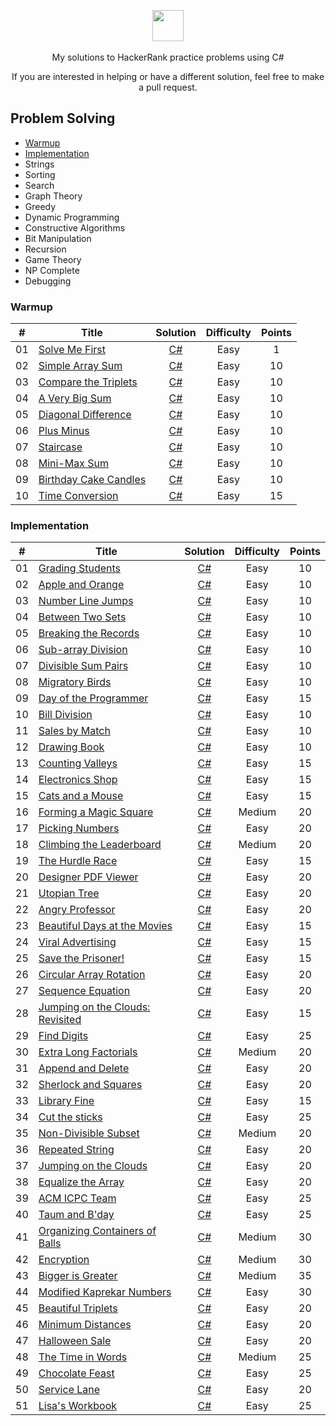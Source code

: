 <p align="center">
    <a href="https://www.hackerrank.com/helder">
        <img height=50 src="https://techpoint.org/wp-content/uploads/2020/03/HackerRank-Logo-300-2.png">
    </a>
    <br><br>My solutions to HackerRank practice problems using C#
</p>
<p align="center">
	If you are interested in helping or have a different solution, feel free to make a pull request.
</p>

## Problem Solving
- [Warmup](https://github.com/helder-dev/HackerRank#warmup)
- [Implementation](https://github.com/helder-dev/HackerRank#implementation)
- Strings
- Sorting
- Search
- Graph Theory
- Greedy
- Dynamic Programming
- Constructive Algorithms
- Bit Manipulation
- Recursion
- Game Theory
- NP Complete
- Debugging



### Warmup
| #  | Title           |  Solution       | Difficulty    | Points          
-----|---------------- |:---------------:|:-------------:|:--------------:
| 01 |[Solve Me First](https://www.hackerrank.com/challenges/solve-me-first)| [C#](./Problem%20Solving/Warmup/Solve%20Me%20First/Program.cs) | Easy | 1 | ||
| 02 |[Simple Array Sum](https://www.hackerrank.com/challenges/simple-array-sum/problem)| [C#](./Problem%20Solving/Warmup/Simple%20Array%20Sum/Program.cs) | Easy | 10 | ||
| 03 |[Compare the Triplets](https://www.hackerrank.com/challenges/compare-the-triplets/problem)| [C#](./Problem%20Solving/Warmup/Compare%20the%20Triplets/Program.cs) | Easy | 10 | ||
| 04 |[A Very Big Sum](https://www.hackerrank.com/challenges/a-very-big-sum/problem)| [C#](./Problem%20Solving/Warmup/A%20Very%20Big%20Sum/Program.cs) | Easy | 10 | ||
| 05 |[Diagonal Difference](https://www.hackerrank.com/challenges/diagonal-difference/problem)| [C#](./Problem%20Solving/Warmup/Diagonal%20Difference) | Easy | 10 | ||
| 06 |[Plus Minus](https://www.hackerrank.com/challenges/plus-minus/problem)| [C#](./Problem%20Solving/Warmup/Plus%20Minus/Program.cs) | Easy | 10 | ||
| 07 |[Staircase](https://www.hackerrank.com/challenges/staircase/problem)| [C#](./Problem%20Solving/Warmup/Staircase/Program.cs) | Easy | 10 | ||
| 08 |[Mini-Max Sum](https://www.hackerrank.com/challenges/mini-max-sum/problem)| [C#](./Problem%20Solving/Warmup/Mini-Max%20Sum/Program.cs) | Easy | 10 | ||
| 09 |[Birthday Cake Candles](https://www.hackerrank.com/challenges/birthday-cake-candles/problem)| [C#](./Problem%20Solving/Warmup/Birthday%20Cake%20Candles/Program.cs) | Easy | 10 | ||
| 10 |[Time Conversion](https://www.hackerrank.com/challenges/time-conversion/problem)| [C#](./Problem%20Solving/Warmup/Time%20Conversion/Program.cs) | Easy | 15 | ||

### Implementation
| #  | Title           |  Solution       | Difficulty    | Points          
-----|---------------- |:---------------:|:-------------:|:--------------:
| 01 |[Grading Students](https://www.hackerrank.com/challenges/grading/problem)| [C#](./Problem%20Solving/Implementation/Grading%20Students/Program.cs) | Easy | 10 | ||
| 02 |[Apple and Orange](https://www.hackerrank.com/challenges/apple-and-orange/problem)| [C#](./Problem%20Solving/Implementation/Apple%20and%20Orange/Program.cs) | Easy | 10 | ||
| 03 |[Number Line Jumps](https://www.hackerrank.com/challenges/kangaroo/problem)| [C#](./Problem%20Solving/Implementation/Number%20Line%20Jumps/Program.cs) | Easy | 10 | ||
| 04 |[Between Two Sets](https://www.hackerrank.com/challenges/between-two-sets/problem)| [C#](./Problem%20Solving/Implementation/Between%20Two%20Sets/Program.cs) | Easy | 10 | ||
| 05 |[Breaking the Records](https://www.hackerrank.com/challenges/breaking-best-and-worst-records/problem)| [C#](./Problem%20Solving/Implementation/Breaking%20the%20Records/Program.cs) | Easy | 10 | ||
| 06 |[Sub-array Division](https://www.hackerrank.com/challenges/the-birthday-bar/problem)| [C#](./Problem%20Solving/Implementation/Sub-array%20Division/Program.cs) | Easy | 10 | ||
| 07 |[Divisible Sum Pairs](https://www.hackerrank.com/challenges/divisible-sum-pairs/problem)| [C#](./Problem%20Solving/Implementation/Divisible%20Sum%20Pairs/Program.cs) | Easy | 10 | ||
| 08 |[Migratory Birds](https://www.hackerrank.com/challenges/migratory-birds/problem)| [C#](./Problem%20Solving/Implementation/Migratory%20Birds/Program.cs) | Easy | 10 | ||
| 09 |[Day of the Programmer](https://www.hackerrank.com/challenges/day-of-the-programmer/problem)| [C#](./Problem%20Solving/Implementation/Day%20of%20the%20Programmer/Program.cs) | Easy | 15 | ||
| 10 |[Bill Division](https://www.hackerrank.com/challenges/bon-appetit/problem)| [C#](./Problem%20Solving/Implementation/Bill%20Division/Program.cs) | Easy | 10 | ||
| 11 |[Sales by Match](https://www.hackerrank.com/challenges/sock-merchant/problem)| [C#](./Problem%20Solving/Implementation/Sales%20by%20Match/Program.cs) | Easy | 10 | ||
| 12 |[Drawing Book](https://www.hackerrank.com/challenges/drawing-book/problem)| [C#](./Problem%20Solving/Implementation/Drawing%20Book/Program.cs) | Easy | 10 | ||
| 13 |[Counting Valleys](https://www.hackerrank.com/challenges/counting-valleys/problem)| [C#](./Problem%20Solving/Implementation/Counting%20Valleys/Program.cs) | Easy | 15 | ||
| 14 |[Electronics Shop](https://www.hackerrank.com/challenges/electronics-shop/problem)| [C#](./Problem%20Solving/Implementation/Electronics%20Shop/Program.cs) | Easy | 15 | ||
| 15 |[Cats and a Mouse](https://www.hackerrank.com/challenges/cats-and-a-mouse/problem)| [C#](./Problem%20Solving/Implementation/Cats%20and%20a%20Mouse/Program.cs) | Easy | 15 | ||
| 16 |[Forming a Magic Square](https://www.hackerrank.com/challenges/magic-square-forming/problem)| [C#](./Problem%20Solving/Implementation/Forming%20a%20Magic%20Square/Program.cs) | Medium | 20 | ||
| 17 |[Picking Numbers](https://www.hackerrank.com/challenges/picking-numbers/problem)| [C#](./Problem%20Solving/Implementation/Picking%20Numbers/Program.cs) | Easy | 20 | ||
| 18 |[Climbing the Leaderboard](https://www.hackerrank.com/challenges/climbing-the-leaderboard/problem)| [C#](./Problem%20Solving/Implementation/Climbing%20the%20Leaderboard/Program.cs) | Medium | 20 | ||
| 19 |[The Hurdle Race](https://www.hackerrank.com/challenges/the-hurdle-race/problem)| [C#](./Problem%20Solving/Implementation/The%20Hurdle%20Race/Program.cs) | Easy | 15 | ||
| 20 |[Designer PDF Viewer](https://www.hackerrank.com/challenges/designer-pdf-viewer/problem)| [C#](./Problem%20Solving/Implementation/Designer%20PDF%20Viewer/Program.cs) | Easy | 20 | ||
| 21 |[Utopian Tree](https://www.hackerrank.com/challenges/utopian-tree/problem)| [C#](./Problem%20Solving/Implementation/Utopian%20Tree/Program.cs) | Easy | 20 | ||
| 22 |[Angry Professor](https://www.hackerrank.com/challenges/angry-professor/problem)| [C#](./Problem%20Solving/Implementation/Angry%20Professor/Program.cs) | Easy | 20 | ||
| 23 |[Beautiful Days at the Movies](https://www.hackerrank.com/challenges/beautiful-days-at-the-movies/problem)| [C#](./Problem%20Solving/Implementation/Beautiful%20Days%20at%20the%20Movies/Program.cs) | Easy | 15 | ||
| 24 |[Viral Advertising](https://www.hackerrank.com/challenges/strange-advertising/problem)| [C#](./Problem%20Solving/Implementation/Viral%20Advertising/Program.cs) | Easy | 15 | ||
| 25 |[Save the Prisoner!](https://www.hackerrank.com/challenges/save-the-prisoner/problem)| [C#](./Problem%20Solving/Implementation/Save%20the%20Prisoner!/Program.cs) | Easy | 15 | ||
| 26 |[Circular Array Rotation](https://www.hackerrank.com/challenges/circular-array-rotation/problem)| [C#](./Problem%20Solving/Implementation/Circular%20Array%20Rotation/Program.cs) | Easy | 20 | ||
| 27 |[Sequence Equation](https://www.hackerrank.com/challenges/permutation-equation/problem)| [C#](./Problem%20Solving/Implementation/Sequence%20Equation/Program.cs) | Easy | 20 | ||
| 28 |[Jumping on the Clouds: Revisited](https://www.hackerrank.com/challenges/jumping-on-the-clouds-revisited/problem)| [C#](./Problem%20Solving/Implementation/Jumping%20on%20the%20Clouds%20-%20Revisited/Program.cs) | Easy | 15 | ||
| 29 |[Find Digits](https://www.hackerrank.com/challenges/find-digits/problem)| [C#](./Problem%20Solving/Implementation/Find%20Digits/Program.cs) | Easy | 25 | ||
| 30 |[Extra Long Factorials](https://www.hackerrank.com/challenges/extra-long-factorials/problem)| [C#](./Problem%20Solving/Implementation/Extra%20Long%20Factorials/Program.cs) | Medium | 20 | ||
| 31 |[Append and Delete](https://www.hackerrank.com/challenges/append-and-delete/problem)| [C#](./Problem%20Solving/Implementation/Append%20and%20Delete/Program.cs) | Easy | 20 | ||
| 32 |[Sherlock and Squares](https://www.hackerrank.com/challenges/sherlock-and-squares/problem)| [C#](./Problem%20Solving/Implementation/Sherlock%20and%20Squares/Program.cs) | Easy | 20 | ||
| 33 |[Library Fine](https://www.hackerrank.com/challenges/library-fine/problem)| [C#](./Problem%20Solving/Implementation/Library%20Fine/Program.cs) | Easy | 15 | ||
| 34 |[Cut the sticks](https://www.hackerrank.com/challenges/cut-the-sticks/problem)| [C#](./Problem%20Solving/Implementation/Cut%20the%20sticks/Program.cs) | Easy | 25 | ||
| 35 |[Non-Divisible Subset](https://www.hackerrank.com/challenges/non-divisible-subset/problem)| [C#](./Problem%20Solving/Implementation/Non-Divisible%20Subset/Program.cs) | Medium | 20 | ||
| 36 |[Repeated String](https://www.hackerrank.com/challenges/repeated-string/problem)| [C#](./Problem%20Solving/Implementation/Repeated%20String/Program.cs) | Easy | 20 | ||
| 37 |[Jumping on the Clouds](https://www.hackerrank.com/challenges/jumping-on-the-clouds/problem)| [C#](./Problem%20Solving/Implementation/Jumping%20on%20the%20Clouds/Program.cs) | Easy | 20 | ||
| 38 |[Equalize the Array](https://www.hackerrank.com/challenges/equality-in-a-array/problem)| [C#](./Problem%20Solving/Implementation/Equalize%20the%20Array/Program.cs) | Easy | 20 | ||
| 39 |[ACM ICPC Team](https://www.hackerrank.com/challenges/acm-icpc-team/problem)| [C#](./Problem%20Solving/Implementation/ACM%20ICPC%20Team/Program.cs) | Easy | 25 | ||
| 40 |[Taum and B'day](https://www.hackerrank.com/challenges/taum-and-bday/problem)| [C#](./Problem%20Solving/Implementation/Taum%20and%20Bday/Program.cs) | Easy | 25 | ||
| 41 |[Organizing Containers of Balls](https://www.hackerrank.com/challenges/organizing-containers-of-balls/problem)| [C#](./Problem%20Solving/Implementation/Organizing%20Containers%20of%20Balls/Program.cs) | Medium | 30 | ||
| 42 |[Encryption](https://www.hackerrank.com/challenges/encryption/problem)| [C#](./Problem%20Solving/Implementation/Encryption/Program.cs) | Medium | 30 | ||
| 43 |[Bigger is Greater](https://www.hackerrank.com/challenges/bigger-is-greater/problem)| [C#](./Problem%20Solving/Implementation/Bigger%20is%20Greater/Program.cs) | Medium | 35 | ||
| 44 |[Modified Kaprekar Numbers](https://www.hackerrank.com/challenges/kaprekar-numbers/problem)| [C#](./Problem%20Solving/Implementation/Modified%20Kaprekar%20Numbers/Program.cs) | Easy | 30 | ||
| 45 |[Beautiful Triplets](https://www.hackerrank.com/challenges/beautiful-triplets/problem)| [C#](./Problem%20Solving/Implementation/Beautiful%20Triplets/Program.cs) | Easy | 20 | ||
| 46 |[Minimum Distances](https://www.hackerrank.com/challenges/minimum-distances/problem)| [C#](./Problem%20Solving/Implementation/Minimum%20Distances/Program.cs) | Easy | 20 | ||
| 47 |[Halloween Sale](https://www.hackerrank.com/challenges/halloween-sale/problem)| [C#](./Problem%20Solving/Implementation/Halloween%20Sale/Program.cs) | Easy | 20 | ||
| 48 |[The Time in Words](https://www.hackerrank.com/challenges/the-time-in-words/problem)| [C#](./Problem%20Solving/Implementation/The%20Time%20in%20Words/Program.cs) | Medium | 25 | ||
| 49 |[Chocolate Feast](https://www.hackerrank.com/challenges/chocolate-feast/problem)| [C#](./Problem%20Solving/Implementation/Chocolate%20Feast/Program.cs) | Easy | 25 | ||
| 50 |[Service Lane](https://www.hackerrank.com/challenges/service-lane/problem)| [C#](./Problem%20Solving/Implementation/Service%20Lane/Program.cs) | Easy | 20 | ||
| 51 |[Lisa's Workbook](https://www.hackerrank.com/challenges/lisa-workbook/problem)| [C#](./Problem%20Solving/Implementation/Lisa%20Workbook/Program.cs) | Easy | 25 | ||

